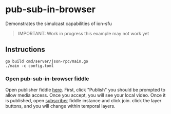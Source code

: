 # pub-sub-in-browser
Demonstrates the simulcast capabilities of ion-sfu

>IMPORTANT: Work in progress this example may not work yet

## Instructions
```
go build cmd/server/json-rpc/main.go
./main -c config.toml
```
### Open pub-sub-in-browser fiddle
Open publisher fiddle [here](https://jsfiddle.net/orlandoco/k38Lyjvg/). First, click "Publish" you should be prompted to allow media access. Once you accept, you will see your local video. Once it is published, open [subscriber](https://jsfiddle.net/orlandoco/jkdq1uow/) fiddle instance and click join. click the layer buttons, and you will change within temporal layers.
